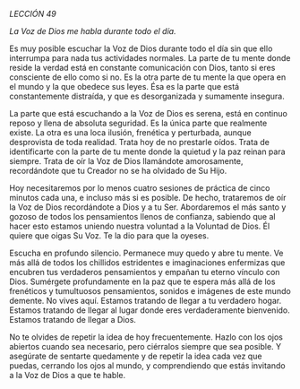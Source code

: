 *LECCIÓN 49*

*La Voz de Dios me habla durante todo el día.*

Es muy posible escuchar la Voz de Dios durante todo el día sin que ello interrumpa para nada tus actividades normales. La parte de tu mente donde reside la verdad está en constante comunicación con Dios, tanto si eres consciente de ello como si no. Es la otra parte de tu mente la que opera en el mundo y la que obedece sus leyes. Ésa es la parte que está constantemente distraída, y que es desorganizada y sumamente insegura.

La parte que está escuchando a la Voz de Dios es serena, está en continuo reposo y llena de absoluta seguridad. Es la única parte que realmente existe. La otra es una loca ilusión, frenética y perturbada, aunque desprovista de toda realidad. Trata hoy de no prestarle oídos. Trata de identificarte con la parte de tu mente donde la quietud y la paz reinan para siempre. Trata de oír la Voz de Dios llamándote amorosamente, recordándote que tu Creador no se ha olvidado de Su Hijo.

Hoy necesitaremos por lo menos cuatro sesiones de práctica de cinco minutos cada una, e incluso más si es posible. De hecho, trataremos de oír la Voz de Dios recordándote a Dios y a tu Ser. Abordaremos el más santo y gozoso de todos los pensamientos llenos de confianza, sabiendo que al hacer esto estamos uniendo nuestra voluntad a la Voluntad de Dios. Él quiere que oigas Su Voz. Te la dio para que la oyeses.

Escucha en profundo silencio. Permanece muy quedo y abre tu mente. Ve más allá de todos los chillidos estridentes e imaginaciones enfermizas que encubren tus verdaderos pensamientos y empañan tu eterno vínculo con Dios. Sumérgete profundamente en la paz que te espera más allá de los frenéticos y tumultuosos pensamientos, sonidos e imágenes de este mundo demente. No vives aquí. Estamos tratando de llegar a tu verdadero hogar. Estamos tratando de llegar al lugar donde eres verdaderamente bienvenido. Estamos tratando de llegar a Dios.

No te olvides de repetir la idea de hoy frecuentemente. Hazlo con los ojos abiertos cuando sea necesario, pero ciérralos siempre que sea posible. Y asegúrate de sentarte quedamente y de repetir la idea cada vez que puedas, cerrando los ojos al mundo, y comprendiendo que estás invitando a la Voz de Dios a que te hable.